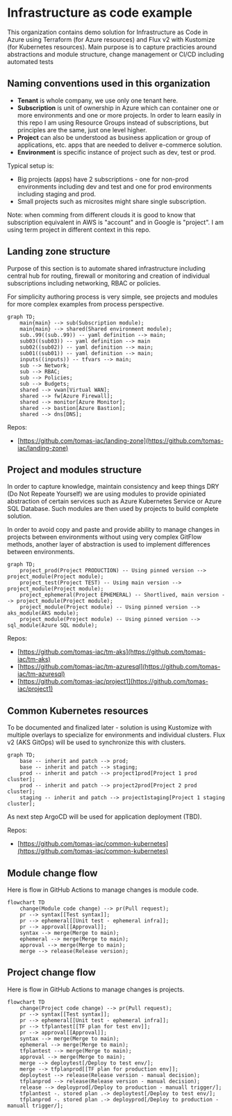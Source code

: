 # Infrastructure as code example
This organization contains demo solution for Infrastructure as Code in Azure using Terraform (for Azure resources) and Flux v2 with Kustomize (for Kubernetes resources). Main purpose is to capture practicies around abstractions and module structure, change management or CI/CD including automated tests

## Naming conventions used in this organization
- **Tenant** is whole company, we use only one tenant here.
- **Subscription** is unit of ownership in Azure which can container one or more environments and one or more projects. In order to learn easily in this repo I am using Resource Groups instead of subscriptions, but principles are the same, just one level higher.
- **Project** can also be understood as business application or group of applications, etc. apps that are needed to deliver e-commerce solution.
- **Environment** is specific instance of project such as dev, test or prod.

Typical setup is:
- Big projects (apps) have 2 subscriptions - one for non-prod environments including dev and test and one for prod environments including staging and prod.
- Small projects such as microsites might share single subscription.

Note: when comming from different clouds it is good to know that subscription equivalent in AWS is "account" and in Google is "project". I am using term project in different context in this repo.

## Landing zone structure
Purpose of this section is to automate shared infrastructure including central hub for routing, firewall or monitoring and creation of individual subscriptions including networking, RBAC or policies.

For simplicity authoring process is very simple, see projects and modules for more complex examples from process perspective.

```mermaid
graph TD;
    main{main} --> sub(Subscription module);
    main{main} --> shared(Shared environment module);
    sub..99((sub..99)) -- yaml definition --> main;
    sub03((sub03)) -- yaml definition --> main
    sub02((sub02)) -- yaml definition --> main;
    sub01((sub01)) -- yaml definition --> main;
    inputs((inputs)) -- tfvars --> main;
    sub --> Network;
    sub --> RBAC;
    sub --> Policies;
    sub --> Budgets;
    shared --> vwan[Virtual WAN];
    shared --> fw[Azure Firewall];
    shared --> monitor[Azure Monitor];
    shared --> bastion[Azure Bastion];
    shared --> dns[DNS];
```

Repos:
- [https://github.com/tomas-iac/landing-zone](https://github.com/tomas-iac/landing-zone)

## Project and modules structure
In order to capture knowledge, maintain consistency and keep things DRY (Do Not Repeate Yourself) we are using modules to provide opiniated abstraction of certain services such as Azure Kubernetes Service or Azure SQL Database. Such modules are then used by projects to build complete solution. 

In order to avoid copy and paste and provide ability to manage changes in projects between environments without using very complex GitFlow methods, another layer of abstraction is used to implement differences between environments.


```mermaid
graph TD;
    project_prod(Project PRODUCTION) -- Using pinned version --> project_module(Project module);
    project_test(Project TEST) -- Using main version --> project_module(Project module);
    project_ephemeral(Project EPHEMERAL) -- Shortlived, main version --> project_module(Project module);
    project_module(Project module) -- Using pinned version --> aks_module(AKS module);
    project_module(Project module) -- Using pinned version --> sql_module(Azure SQL module);
```

Repos:
- [https://github.com/tomas-iac/tm-aks](https://github.com/tomas-iac/tm-aks)
- [https://github.com/tomas-iac/tm-azuresql](https://github.com/tomas-iac/tm-azuresql)
- [https://github.com/tomas-iac/project1](https://github.com/tomas-iac/project1)


## Common Kubernetes resources
To be documented and finalized later - solution is using Kustomize with multiple overlays to specialize for environments and individual clusters. Flux v2 (AKS GitOps) will be used to synchronize this with clusters.

```mermaid
graph TD;
    base -- inherit and patch --> prod;
    base -- inherit and patch --> staging;
    prod -- inherit and patch --> project1prod[Project 1 prod cluster];
    prod -- inherit and patch --> project2prod[Project 2 prod cluster];
    staging -- inherit and patch --> project1staging[Project 1 staging cluster];
```

As next step ArgoCD will be used for application deployment (TBD).


Repos:
- [https://github.com/tomas-iac/common-kubernetes](https://github.com/tomas-iac/common-kubernetes)

## Module change flow
Here is flow in GitHub Actions to manage changes is module code.

```mermaid
flowchart TD
    change(Module code change) --> pr(Pull request);
    pr --> syntax[[Test syntax]];
    pr --> ephemeral[[Unit test - ephemeral infra]];
    pr --> approval[[Approval]];
    syntax --> merge(Merge to main);
    ephemeral --> merge(Merge to main);
    approval --> merge(Merge to main);
    merge --> release(Release version);
```

## Project change flow
Here is flow in GitHub Actions to manage changes is projects.

```mermaid
flowchart TD
    change(Project code change) --> pr(Pull request);
    pr --> syntax[[Test syntax]];
    pr --> ephemeral[[Unit test - ephemeral infra]];
    pr --> tfplantest[[TF plan for test env]];
    pr --> approval[[Approval]];
    syntax --> merge(Merge to main);
    ephemeral --> merge(Merge to main);
    tfplantest --> merge(Merge to main);
    approval --> merge(Merge to main);
    merge --> deploytest[/Deploy to test env/];
    merge --> tfplanprod[[TF plan for production env]];
    deploytest --> release(Release version - manual decision);
    tfplanprod --> release(Release version - manual decision);
    release --> deployprod[/Deploy to production - manuall trigger/];
    tfplantest -. stored plan .-> deploytest[/Deploy to test env/];
    tfplanprod -. stored plan .-> deployprod[/Deploy to production - manuall trigger/];
```